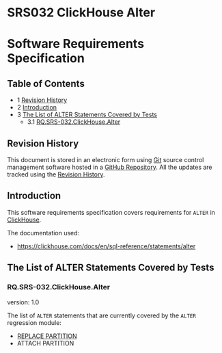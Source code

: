 # SRS032 ClickHouse Alter

# Software Requirements Specification

## Table of Contents

* 1 [Revision History](#revision-history)
* 2 [Introduction](#introduction)
* 3 [The List of ALTER Statements Covered by Tests](#the-list-of-alter-statements-covered-by-tests)
    * 3.1 [RQ.SRS-032.ClickHouse.Alter](#rqsrs-032clickhousealter)




## Revision History

This document is stored in an electronic form using [Git] source control management software
hosted in a [GitHub Repository].
All the updates are tracked using the [Revision History].


## Introduction

This software requirements specification covers requirements for `ALTER` in [ClickHouse].

The documentation used:

- https://clickhouse.com/docs/en/sql-reference/statements/alter


## The List of ALTER Statements Covered by Tests

### RQ.SRS-032.ClickHouse.Alter
version: 1.0

The list of `ALTER` statements that are currently covered by the `ALTER` regression module:

* [REPLACE PARTITION](https://github.com/Altinity/clickhouse-regression/blob/main/alter/table/replace_partition/requirements/requirements.md)
* ATTACH PARTITION





[ClickHouse]: https://clickhouse.com
[GitHub Repository]: https://github.com/Altinity/clickhouse-regression/blob/main/alter/requirements/requirements.md
[Revision History]: https://github.com/Altinity/clickhouse-regression/commits/main/alter/requirements/requirements.md
[Git]: https://git-scm.com/
[GitHub]: https://github.com

